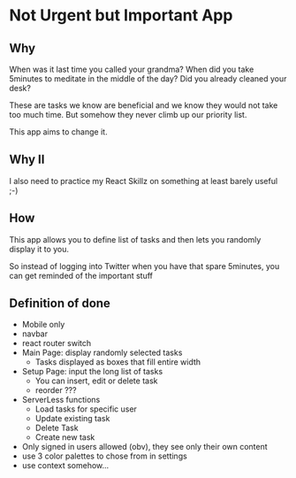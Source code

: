 # Not Urgent but Important App

## Why

When was it last time you called your grandma? When did you take 5minutes to meditate in the middle of the day? Did you already cleaned your desk?

These are tasks we know are beneficial and we know they would not take too much time. But somehow they never climb up our priority list.

This app aims to change it.

## Why II

I also need to practice my React Skillz on something at least barely useful ;-)

## How

This app allows you to define list of tasks and then lets you randomly display it to you.

So instead of logging into Twitter when you have that spare 5minutes, you can get reminded of the important stuff

## Definition of done

- Mobile only
- navbar
- react router switch
- Main Page: display randomly selected tasks
  - Tasks displayed as boxes that fill entire width
- Setup Page: input the long list of tasks
  - You can insert, edit or delete task
  - reorder ???
- ServerLess functions
  - Load tasks for specific user
  - Update existing task
  - Delete Task
  - Create new task
- Only signed in users allowed (obv), they see only their own content
- use 3 color palettes to chose from in settings
- use context somehow...

